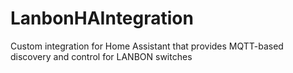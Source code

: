 # LanbonHAIntegration
Custom integration for Home Assistant that provides MQTT-based discovery and control for LANBON switches
